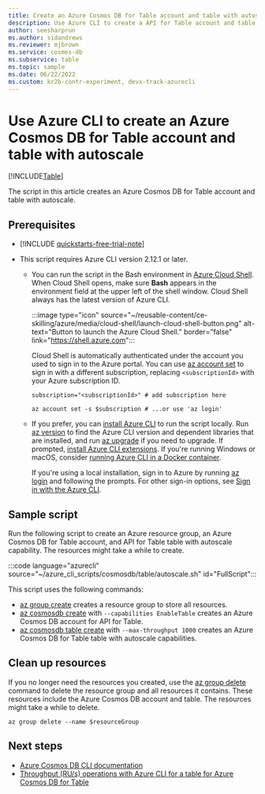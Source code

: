```yaml
---
title: Create an Azure Cosmos DB for Table account and table with autoscale
description: Use Azure CLI to create a API for Table account and table with autoscale for Azure Cosmos DB.
author: seesharprun
ms.author: sidandrews
ms.reviewer: mjbrown
ms.service: cosmos-db
ms.subservice: table
ms.topic: sample
ms.date: 06/22/2022
ms.custom: kr2b-contr-experiment, devx-track-azurecli
---
```


# Use Azure CLI to create an Azure Cosmos DB for Table account and table with autoscale

[!INCLUDE[Table](../../../includes/appliesto-table.md)]

The script in this article creates an Azure Cosmos DB for Table account and table with autoscale.

## Prerequisites

- [!INCLUDE [quickstarts-free-trial-note](~/reusable-content/ce-skilling/azure/includes/quickstarts-free-trial-note.md)]

- This script requires Azure CLI version 2.12.1 or later.

  - You can run the script in the Bash environment in [Azure Cloud Shell](../../../../cloud-shell/get-started.md). When Cloud Shell opens, make sure **Bash** appears in the environment field at the upper left of the shell window. Cloud Shell always has the latest version of Azure CLI.

    :::image type="icon" source="~/reusable-content/ce-skilling/azure/media/cloud-shell/launch-cloud-shell-button.png" alt-text="Button to launch the Azure Cloud Shell." border="false" link="https://shell.azure.com":::

    Cloud Shell is automatically authenticated under the account you used to sign in to the Azure portal. You can use [az account set](/cli/azure/account#az-account-set) to sign in with a different subscription, replacing `<subscriptionId>` with your Azure subscription ID.

    ```azurecli
    subscription="<subscriptionId>" # add subscription here

    az account set -s $subscription # ...or use 'az login'
    ```

  - If you prefer, you can [install Azure CLI](/cli/azure/install-azure-cli) to run the script locally. Run [az version](/cli/azure/reference-index?#az-version) to find the Azure CLI version and dependent libraries that are installed, and run [az upgrade](/cli/azure/reference-index?#az-upgrade) if you need to upgrade. If prompted, [install Azure CLI extensions](/cli/azure/azure-cli-extensions-overview). If you're running Windows or macOS, consider [running Azure CLI in a Docker container](/cli/azure/run-azure-cli-docker).

    If you're using a local installation, sign in to Azure by running [az login](/cli/azure/reference-index#az-login) and following the prompts. For other sign-in options, see [Sign in with the Azure CLI](/cli/azure/authenticate-azure-cli).

## Sample script

Run the following script to create an Azure resource group, an Azure Cosmos DB for Table account, and API for Table table with autoscale capability. The resources might take a while to create.

 :::code language="azurecli" source="~/azure_cli_scripts/cosmosdb/table/autoscale.sh" id="FullScript":::

This script uses the following commands:

- [az group create](/cli/azure/group#az-group-create) creates a resource group to store all resources.
- [az cosmosdb create](/cli/azure/cosmosdb#az-cosmosdb-create) with `--capabilities EnableTable` creates an Azure Cosmos DB account for API for Table.
- [az cosmosdb table create](/cli/azure/cosmosdb/table#az-cosmosdb-table-create) with `--max-throughput 1000` creates an Azure Cosmos DB for Table table with autoscale capabilities.

## Clean up resources

If you no longer need the resources you created, use the [az group delete](/cli/azure/group#az-group-delete) command to delete the resource group and all resources it contains. These resources include the Azure Cosmos DB account and table. The resources might take a while to delete.

```azurecli
az group delete --name $resourceGroup
```

## Next steps

- [Azure Cosmos DB CLI documentation](/cli/azure/cosmosdb)
- [Throughput (RU/s) operations with Azure CLI for a table for Azure Cosmos DB for Table](throughput.md)
